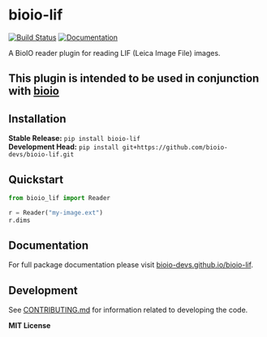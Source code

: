 # bioio-lif

[![Build Status](https://github.com/bioio-devs/bioio-lif/workflows/CI/badge.svg)](https://github.com/bioio-devs/bioio-lif/actions)
[![Documentation](https://github.com/bioio-devs/bioio-lif/workflows/Documentation/badge.svg)](https://bioio-devs.github.io/bioio-lif)

A BioIO reader plugin for reading LIF (Leica Image File) images.

This plugin is intended to be used in conjunction with [bioio](https://github.com/bioio-devs/bioio)
---

## Installation

**Stable Release:** `pip install bioio-lif`<br>
**Development Head:** `pip install git+https://github.com/bioio-devs/bioio-lif.git`

## Quickstart

```python
from bioio_lif import Reader 

r = Reader("my-image.ext")
r.dims
```

## Documentation

For full package documentation please visit [bioio-devs.github.io/bioio-lif](https://bioio-devs.github.io/bioio-lif).

## Development

See [CONTRIBUTING.md](CONTRIBUTING.md) for information related to developing the code.

**MIT License**
